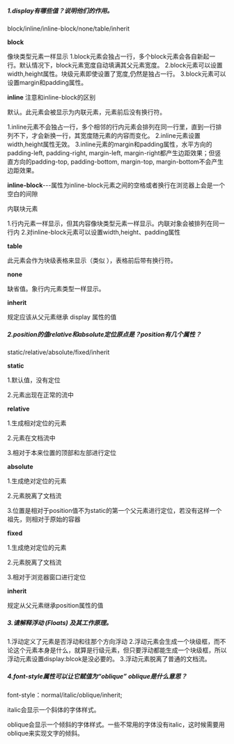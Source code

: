 ##### 1.display有哪些值？说明他们的作用。

block/inline/inline-block/none/table/inherit

**block**

像块类型元素一样显示
1.block元素会独占一行，多个block元素会各自新起一行。默认情况下，block元素宽度自动填满其父元素宽度。
2.block元素可以设置width,height属性。块级元素即使设置了宽度,仍然是独占一行。
3.block元素可以设置margin和padding属性。

**inline** 注意和inline-block的区别

默认。此元素会被显示为内联元素，元素前后没有换行符。

1.inline元素不会独占一行，多个相邻的行内元素会排列在同一行里，直到一行排列不下，才会新换一行，其宽度随元素的内容而变化。
2.inline元素设置width,height属性无效。
3.inline元素的margin和padding属性，水平方向的padding-left, padding-right, margin-left, margin-right都产生边距效果；但竖直方向的padding-top, padding-bottom, margin-top, margin-bottom不会产生边距效果。

**inline-block**---属性为inline-block元素之间的空格或者换行在浏览器上会是一个空白的间隙

内联块元素

1.行内元素一样显示，但其内容像块类型元素一样显示。内联对象会被排列在同一行内
2.对inline-block元素可以设置width,height、padding属性

**table**

此元素会作为块级表格来显示（类似 <table>），表格前后带有换行符。

**none**

缺省值。象行内元素类型一样显示。

**inherit**

规定应该从父元素继承 display 属性的值

##### 2.position的值relative和absolute定位原点是？position有几个属性？

static/relative/absolute/fixed/inherit

**static**

1.默认值，没有定位

2.元素出现在正常的流中

**relative**

1.生成相对定位的元素

2.元素在文档流中

3.相对于本来位置的顶部和左部进行定位

**absolute**

1.生成绝对定位的元素

2.元素脱离了文档流

3.位置是相对于position值不为static的第一个父元素进行定位，若没有这样一个祖先，则相对于原始的容器

**fixed**

1.生成绝对定位的元素

2.元素脱离了文档流

3.相对于浏览器窗口进行定位

**inherit**

规定从父元素继承position属性的值

##### 3.请解释浮动 (Floats) 及其工作原理。

1.浮动定义了元素是否浮动和往那个方向浮动
2.浮动元素会生成一个块级框，而不论这个元素本身是什么，就算是行级元素，但只要浮动都能生成一个块级框，所以浮动元素设置display:blcok是没必要的。
3.浮动元素脱离了普通的文档流。

##### 4.font-style属性可以让它赋值为“oblique” oblique是什么意思？

font-style：normal/italic/oblique/inherit;

italic会显示一个斜体的字体样式。

oblique会显示一个倾斜的字体样式。一些不常用的字体没有italic，这时候需要用oblique来实现文字的倾斜。
